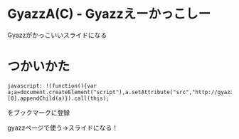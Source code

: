 GyazzA(C) - Gyazzえーかっこしー
=========================

Gyazzがかっこいいスライドになる

# つかいかた

``` 
javascript: !(function(){var a;a=document.createElement("script"),a.setAttribute("src","http://gyazzac.nekobato.net/gyazzac.min.js"),document.getElementsByTagName("head")[0].appendChild(a)}).call(this);
```

をブックマークに登録

gyazzページで使う→スライドになる！